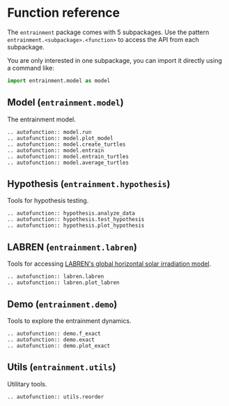 # Function reference

The `entrainment` package comes with 5 subpackages. Use the pattern  `entrainment.<subpackage>.<function>` to access the API from each subpackage.

You are only interested in one subpackage, you can import it directly using a command like:

``` python
import entrainment.model as model
```

## Model (`entrainment.model`)

The entrainment model.

```{eval-rst}
.. autofunction:: model.run
.. autofunction:: model.plot_model
.. autofunction:: model.create_turtles
.. autofunction:: model.entrain
.. autofunction:: model.entrain_turtles
.. autofunction:: model.average_turtles
```

## Hypothesis (`entrainment.hypothesis`)

Tools for hypothesis testing.

```{eval-rst}
.. autofunction:: hypothesis.analyze_data
.. autofunction:: hypothesis.test_hypothesis
.. autofunction:: hypothesis.plot_hypothesis
```

## LABREN (`entrainment.labren`)

Tools for accessing [LABREN's global horizontal solar irradiation model](http://labren.ccst.inpe.br/atlas_2017.html).

```{eval-rst}
.. autofunction:: labren.labren
.. autofunction:: labren.plot_labren
```

## Demo (`entrainment.demo`)

Tools to explore the entrainment dynamics.

```{eval-rst}
.. autofunction:: demo.f_exact
.. autofunction:: demo.exact
.. autofunction:: demo.plot_exact
```

## Utils (`entrainment.utils`)

Utilitary tools.

```{eval-rst}
.. autofunction:: utils.reorder
```
